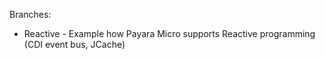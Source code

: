 
Branches:

 - Reactive - Example how Payara Micro supports Reactive programming (CDI event bus, JCache)